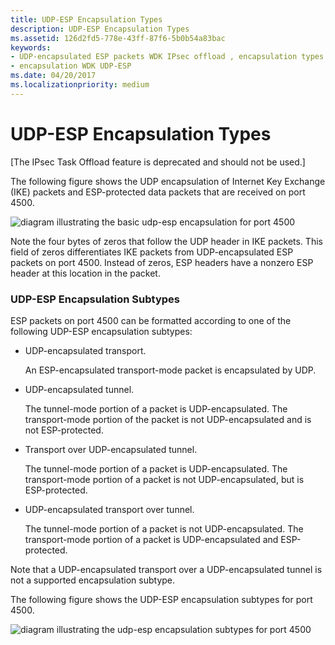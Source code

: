```yaml
---
title: UDP-ESP Encapsulation Types
description: UDP-ESP Encapsulation Types
ms.assetid: 126d2fd5-778e-43ff-87f6-5b0b54a83bac
keywords:
- UDP-encapsulated ESP packets WDK IPsec offload , encapsulation types and subtypes
- encapsulation WDK UDP-ESP
ms.date: 04/20/2017
ms.localizationpriority: medium
---
```


# UDP-ESP Encapsulation Types

\[The IPsec Task Offload feature is deprecated and should not be used.\]




The following figure shows the UDP encapsulation of Internet Key Exchange (IKE) packets and ESP-protected data packets that are received on port 4500.

![diagram illustrating the basic udp-esp encapsulation for port 4500](images/4500-encap-types.png)

Note the four bytes of zeros that follow the UDP header in IKE packets. This field of zeros differentiates IKE packets from UDP-encapsulated ESP packets on port 4500. Instead of zeros, ESP headers have a nonzero ESP header at this location in the packet.

### UDP-ESP Encapsulation Subtypes

ESP packets on port 4500 can be formatted according to one of the following UDP-ESP encapsulation subtypes:

-   UDP-encapsulated transport.

    An ESP-encapsulated transport-mode packet is encapsulated by UDP.

-   UDP-encapsulated tunnel.

    The tunnel-mode portion of a packet is UDP-encapsulated. The transport-mode portion of the packet is not UDP-encapsulated and is not ESP-protected.

-   Transport over UDP-encapsulated tunnel.

    The tunnel-mode portion of a packet is UDP-encapsulated. The transport-mode portion of a packet is not UDP-encapsulated, but is ESP-protected.

-   UDP-encapsulated transport over tunnel.

    The tunnel-mode portion of a packet is not UDP-encapsulated. The transport-mode portion of a packet is UDP-encapsulated and ESP-protected.

Note that a UDP-encapsulated transport over a UDP-encapsulated tunnel is not a supported encapsulation subtype.

The following figure shows the UDP-ESP encapsulation subtypes for port 4500.

![diagram illustrating the udp-esp encapsulation subtypes for port 4500](images/4500-encap-subtypes.png)

 

 





